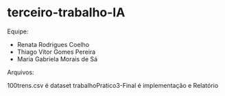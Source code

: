 # terceiro-trabalho-IA

Equipe:  
- Renata Rodrigues Coelho
- Thiago Vítor Gomes Pereira
- Maria Gabriela Morais de Sá

Arquivos:

100trens.csv é dataset 
trabalhoPratico3-Final é implementação e Relatório 
